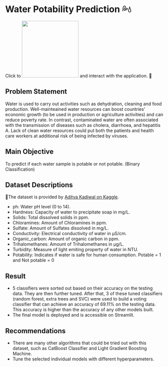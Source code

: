 # Water Potability Prediction 💦💧
Click to <a href="https://jadanpl-water-potability-prediction-app-uwz1ya.streamlitapp.com/" target="_blank"><img src="https://camo.githubusercontent.com/767be70c92254555bd347ab07908fec67854c2264b77702581bd230fd7eac54f/68747470733a2f2f7374617469632e73747265616d6c69742e696f2f6261646765732f73747265616d6c69745f62616467655f626c61636b5f77686974652e737667" width="180"></a> and interact with the application. 🥂

## Problem Statement
Water is used to carry out activities such as dehydration, cleaning and food production. Well-mainteained water resources can boost countries’ economic growth (to be used in production or agriculture activities) and can reduce poverty rate. In contrast, contaminated water are often associated with the transmission of diseases such as cholera, diarrhoea, and hepatitis A. Lack of clean water resources could put both the patients and health care workers at additional risk of being infected by viruses.

## Main Objective 
To predict if each water sample is potable or not potable. (Binary Classification)

## Dataset Descriptions 
🌟The dataset is provided by <a href="https://www.kaggle.com/datasets/adityakadiwal/water-potability">Aditya Kadiwal on Kaggle</a>.
* ph:  Water pH level (0 to 14).
* Hardness: Capacity of water to precipitate soap in mg/L.
* Solids: Total dissolved solids in ppm.
* Chloramines: Amount of Chloramines in ppm.
* Sulfate: Amount of Sulfates dissolved in mg/L.
* Conductivity: Electrical conductivity of water in μS/cm.
* Organic_carbon: Amount of organic carbon in ppm.
* Trihalomethanes: Amount of Trihalomethanes in μg/L.
* Turbidity: Measure of light emiting property of water in NTU.
* Potability: Indicates if water is safe for human consumption. Potable = 1 and Not potable = 0

## Result
* 5 classifiers were sorted out based on their accuracy on the testing data. They are then further tuned. After that, 3 of these tuned classifiers (random forest, extra trees and SVC) were used to build a voting classifier that can achieve an accuracy of 69.11% on the testing data. This accuracy is higher than the accuracy of any other models built.
* The final model is deployed and is accessible on Streamlit. 

## Recommendations
* There are many other algorithms that could be tried out with this dataset, such as CatBoost Classifier and Light Gradient Boosting Machine.
* Tune the selected individual models with different hyperparameters.

